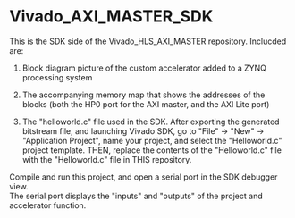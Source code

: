 # Vivado_AXI_MASTER_SDK
This is the SDK side of the Vivado_HLS_AXI_MASTER repository.  Inclucded are:

1. Block diagram picture of the custom accelerator added to a ZYNQ processing system

2. The accompanying memory map that shows the addresses of the blocks (both the 
HP0 port for the AXI master, and the AXI Lite port)

3. The "helloworld.c" file used in the SDK.  After exporting the generated bitstream file, and
launching Vivado SDK, go to "File" -> "New" -> "Application Project", name your project, and
select the "Helloworld.c" project template.  THEN, replace the contents of the "Helloworld.c" 
file with the "Helloworld.c" file in THIS repository.

Compile and run this project, and open a serial port in the SDK debugger view.  
The serial port displays the "inputs" and "outputs" of the project and accelerator function.

